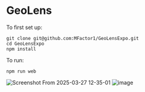 # GeoLens
To first set up:
```
git clone git@github.com:MFactor1/GeoLensExpo.git
cd GeoLensExpo
npm install
```
To run:
```
npm run web
```
![Screenshot From 2025-03-27 12-35-01](https://github.com/user-attachments/assets/5e0246f4-6bda-4401-b2ad-dde61a64e16b)
![image](https://github.com/user-attachments/assets/771a420f-440d-435c-9c09-bfd607f0d8f7)
